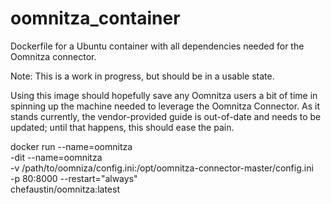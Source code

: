 # oomnitza_container
 Dockerfile for a Ubuntu container with all dependencies needed for the Oomnitza connector.

Note: This is a work in progress, but should be in a usable state.

Using this image should hopefully save any Oomnitza users a bit of time in spinning up the machine needed to leverage the Oomnitza Connector. As it stands currently, the vendor-provided guide is out-of-date and needs to be updated; until that happens, this should ease the pain.

docker run --name=oomnitza \
  -dit --name=oomnitza \
  -v /path/to/oomniza/config.ini:/opt/oomnitza-connector-master/config.ini \
  -p 80:8000
  --restart="always" \
  chefaustin/oomnitza:latest
